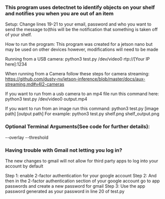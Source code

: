 ### This program uses detectnet to identify objects on your shelf and notifies you when you are out of an item

Setup: Change lines 19-21 to your email, password and who you want to send the message to(this will be the notification that something is taken off of your shelf.

How to run the program:
  This program was created for a jetson nano but may be used on other devices however, modifications will need to be made

  Running from a USB camera:  python3 test.py /dev/video0 rtp://[Your IP here]:1234
  
  When running from a Camera follow these steps for camera streaming: https://github.com/dusty-nv/jetson-inference/blob/master/docs/aux-streaming.md#v4l2-cameras

  If you want to run from a usb camera to an mp4 file run this command here: python3 test.py /dev/video0 output.mp4

  If you want to run from an image run this command: python3 test.py [image path] [output path]
    For example: python3 test.py shelf.png shelf_output.png
### Optional Terminal Arguments(See code for further details):
  --overlay
  --threshold
  
### Having trouble with Gmail not letting you log in?
  The new changes to gmail will not allow for third party apps to log into your account by default

  Step 1: enable 2-factor authentication for your google account
  Step 2: And then in the 2-factor authentication section of your google account go to app passwords and create a new password for gmail
  Step 3: Use the app password generated as your password in line 20 of test.py


<!--
**ShelfDetection/ShelfDetection** is a ✨ _special_ ✨ repository because its `README.md` (this file) appears on your GitHub profile.

Here are some ideas to get you started:

- 🔭 I’m currently working on ...
- 🌱 I’m currently learning ...
- 👯 I’m looking to collaborate on ...
- 🤔 I’m looking for help with ...
- 💬 Ask me about ...
- 📫 How to reach me: ...
- 😄 Pronouns: ...
- ⚡ Fun fact: ...
-->
